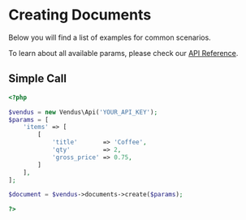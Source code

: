 # Creating Documents

Below you will find a list of examples for common scenarios. 

To learn about all available params, please check our [API Reference](https://www.vendus.pt/ws/documents.doc).

## Simple Call

```php
<?php

$vendus = new Vendus\Api('YOUR_API_KEY');
$params = [
    'items' => [
        [
            'title'       => 'Coffee',
            'qty'         => 2,
            'gross_price' => 0.75, 
        ]
    ],
];

$document = $vendus->documents->create($params);

?>
```